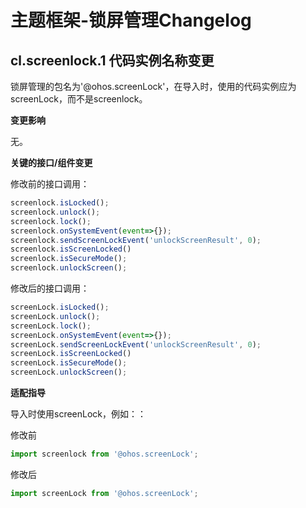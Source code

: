 # 主题框架-锁屏管理Changelog


## cl.screenlock.1 代码实例名称变更

锁屏管理的包名为'\@ohos.screenLock'，在导入时，使用的代码实例应为screenLock，而不是screenlock。

**变更影响**

无。

**关键的接口/组件变更**

修改前的接口调用：

```js
screenlock.isLocked();
screenlock.unlock();
screenlock.lock();
screenlock.onSystemEvent(event=>{});
screenlock.sendScreenLockEvent('unlockScreenResult', 0);
screenlock.isScreenLocked()
screenlock.isSecureMode();
screenlock.unlockScreen();
```

修改后的接口调用：

```js
screenLock.isLocked();
screenLock.unlock();
screenLock.lock();
screenLock.onSystemEvent(event=>{});
screenLock.sendScreenLockEvent('unlockScreenResult', 0);
screenLock.isScreenLocked()
screenLock.isSecureMode();
screenLock.unlockScreen();
```

**适配指导**

导入时使用screenLock，例如：：

修改前

```js
import screenlock from '@ohos.screenLock';
```

修改后

```js
import screenLock from '@ohos.screenLock';
```
